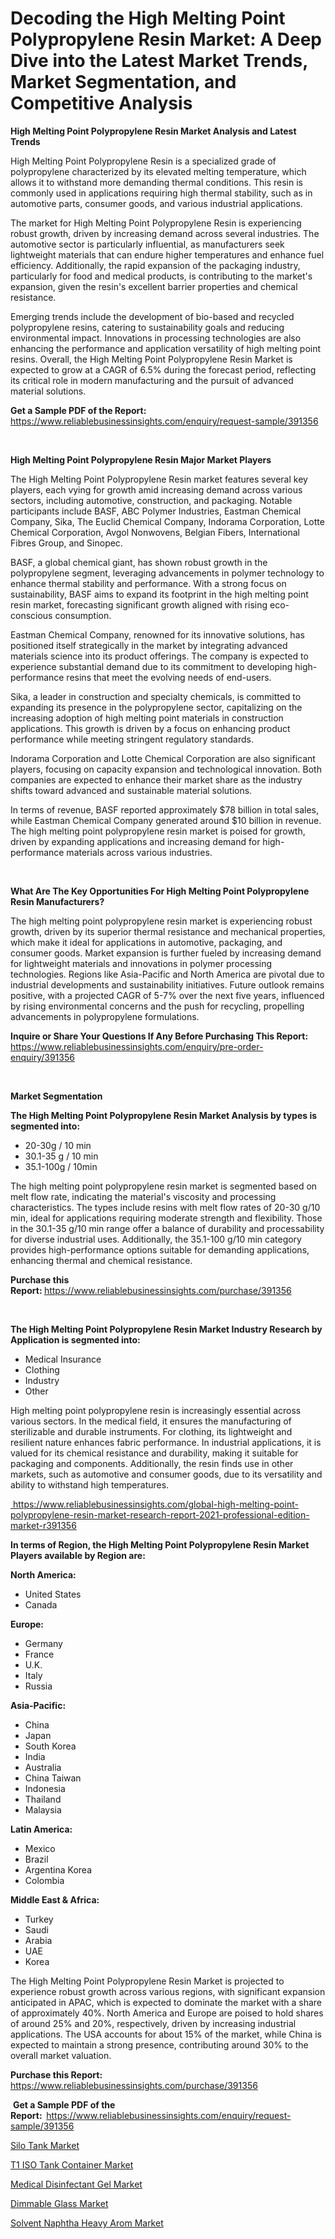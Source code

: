 <p><h1>Decoding the High Melting Point Polypropylene Resin Market: A Deep Dive into the Latest Market Trends, Market Segmentation, and Competitive Analysis</h1></p><p><strong>High Melting Point Polypropylene Resin Market Analysis and Latest Trends</strong></p>
<p><p>High Melting Point Polypropylene Resin is a specialized grade of polypropylene characterized by its elevated melting temperature, which allows it to withstand more demanding thermal conditions. This resin is commonly used in applications requiring high thermal stability, such as in automotive parts, consumer goods, and various industrial applications.</p><p>The market for High Melting Point Polypropylene Resin is experiencing robust growth, driven by increasing demand across several industries. The automotive sector is particularly influential, as manufacturers seek lightweight materials that can endure higher temperatures and enhance fuel efficiency. Additionally, the rapid expansion of the packaging industry, particularly for food and medical products, is contributing to the market's expansion, given the resin's excellent barrier properties and chemical resistance.</p><p>Emerging trends include the development of bio-based and recycled polypropylene resins, catering to sustainability goals and reducing environmental impact. Innovations in processing technologies are also enhancing the performance and application versatility of high melting point resins. Overall, the High Melting Point Polypropylene Resin Market is expected to grow at a CAGR of 6.5% during the forecast period, reflecting its critical role in modern manufacturing and the pursuit of advanced material solutions.</p></p>
<p><strong>Get a Sample PDF of the Report:&nbsp;</strong> <a href="https://www.reliablebusinessinsights.com/enquiry/request-sample/391356?utm_campaign=57&utm_medium=2&utm_source=Github&utm_content=ia&utm_term=26102024&utm_id=high-melting-point-polypropylene-resin">https://www.reliablebusinessinsights.com/enquiry/request-sample/391356</a></p>
<p>&nbsp;</p>
<p><strong>High Melting Point Polypropylene Resin Major Market Players</strong></p>
<p><p>The High Melting Point Polypropylene Resin market features several key players, each vying for growth amid increasing demand across various sectors, including automotive, construction, and packaging. Notable participants include BASF, ABC Polymer Industries, Eastman Chemical Company, Sika, The Euclid Chemical Company, Indorama Corporation, Lotte Chemical Corporation, Avgol Nonwovens, Belgian Fibers, International Fibres Group, and Sinopec.</p><p>BASF, a global chemical giant, has shown robust growth in the polypropylene segment, leveraging advancements in polymer technology to enhance thermal stability and performance. With a strong focus on sustainability, BASF aims to expand its footprint in the high melting point resin market, forecasting significant growth aligned with rising eco-conscious consumption.</p><p>Eastman Chemical Company, renowned for its innovative solutions, has positioned itself strategically in the market by integrating advanced materials science into its product offerings. The company is expected to experience substantial demand due to its commitment to developing high-performance resins that meet the evolving needs of end-users.</p><p>Sika, a leader in construction and specialty chemicals, is committed to expanding its presence in the polypropylene sector, capitalizing on the increasing adoption of high melting point materials in construction applications. This growth is driven by a focus on enhancing product performance while meeting stringent regulatory standards.</p><p>Indorama Corporation and Lotte Chemical Corporation are also significant players, focusing on capacity expansion and technological innovation. Both companies are expected to enhance their market share as the industry shifts toward advanced and sustainable material solutions.</p><p>In terms of revenue, BASF reported approximately $78 billion in total sales, while Eastman Chemical Company generated around $10 billion in revenue. The high melting point polypropylene resin market is poised for growth, driven by expanding applications and increasing demand for high-performance materials across various industries.</p></p>
<p>&nbsp;</p>
<p><strong>What Are The Key Opportunities For High Melting Point Polypropylene Resin Manufacturers?</strong></p>
<p><p>The high melting point polypropylene resin market is experiencing robust growth, driven by its superior thermal resistance and mechanical properties, which make it ideal for applications in automotive, packaging, and consumer goods. Market expansion is further fueled by increasing demand for lightweight materials and innovations in polymer processing technologies. Regions like Asia-Pacific and North America are pivotal due to industrial developments and sustainability initiatives. Future outlook remains positive, with a projected CAGR of 5-7% over the next five years, influenced by rising environmental concerns and the push for recycling, propelling advancements in polypropylene formulations.</p></p>
<p><strong>Inquire or Share Your Questions If Any Before Purchasing This Report:</strong> <a href="https://www.reliablebusinessinsights.com/enquiry/pre-order-enquiry/391356?utm_campaign=57&utm_medium=2&utm_source=Github&utm_content=ia&utm_term=26102024&utm_id=high-melting-point-polypropylene-resin">https://www.reliablebusinessinsights.com/enquiry/pre-order-enquiry/391356</a></p>
<p>&nbsp;</p>
<p><strong>Market Segmentation</strong></p>
<p><strong>The High Melting Point Polypropylene Resin Market Analysis by types is segmented into:</strong></p>
<p><ul><li>20-30g / 10 min</li><li>30.1-35 g / 10 min</li><li>35.1-100g / 10min</li></ul></p>
<p><p>The high melting point polypropylene resin market is segmented based on melt flow rate, indicating the material's viscosity and processing characteristics. The types include resins with melt flow rates of 20-30 g/10 min, ideal for applications requiring moderate strength and flexibility. Those in the 30.1-35 g/10 min range offer a balance of durability and processability for diverse industrial uses. Additionally, the 35.1-100 g/10 min category provides high-performance options suitable for demanding applications, enhancing thermal and chemical resistance.</p></p>
<p><strong>Purchase this Report:&nbsp;</strong><a href="https://www.reliablebusinessinsights.com/purchase/391356?utm_campaign=57&utm_medium=2&utm_source=Github&utm_content=ia&utm_term=26102024&utm_id=high-melting-point-polypropylene-resin">https://www.reliablebusinessinsights.com/purchase/391356</a></p>
<p>&nbsp;</p>
<p><strong>The High Melting Point Polypropylene Resin Market Industry Research by Application is segmented into:</strong></p>
<p><ul><li>Medical Insurance</li><li>Clothing</li><li>Industry</li><li>Other</li></ul></p>
<p><p>High melting point polypropylene resin is increasingly essential across various sectors. In the medical field, it ensures the manufacturing of sterilizable and durable instruments. For clothing, its lightweight and resilient nature enhances fabric performance. In industrial applications, it is valued for its chemical resistance and durability, making it suitable for packaging and components. Additionally, the resin finds use in other markets, such as automotive and consumer goods, due to its versatility and ability to withstand high temperatures.</p></p>
<p><a href="https://www.reliablebusinessinsights.com/global-high-melting-point-polypropylene-resin-market-research-report-2021-professional-edition-market-r391356?utm_campaign=57&utm_medium=2&utm_source=Github&utm_content=ia&utm_term=26102024&utm_id=high-melting-point-polypropylene-resin">&nbsp;https://www.reliablebusinessinsights.com/global-high-melting-point-polypropylene-resin-market-research-report-2021-professional-edition-market-r391356</a></p>
<p><strong>In terms of Region, the High Melting Point Polypropylene Resin Market Players available by Region are:</strong></p>
<p>
    <p> <strong> North America: </strong>
        <ul>
            <li>United States</li>
            <li>Canada</li>
        </ul>
        </p> 
    <p> <strong> Europe: </strong>
        <ul>
            <li>Germany</li>
            <li>France</li>
            <li>U.K.</li>
            <li>Italy</li>
            <li>Russia</li>
        </ul>
        </p> 
    <p> <strong> Asia-Pacific: </strong>
        <ul>
            <li>China</li>
            <li>Japan</li>
            <li>South Korea</li>
            <li>India</li>
            <li>Australia</li>
            <li>China Taiwan</li>
            <li>Indonesia</li>
            <li>Thailand</li>
            <li>Malaysia</li>
        </ul>
        </p> 
    <p> <strong> Latin America: </strong>
        <ul>
            <li>Mexico</li>
            <li>Brazil</li>
            <li>Argentina Korea</li>
            <li>Colombia</li>
        </ul>
        </p> 
    <p> <strong> Middle East & Africa: </strong>
        <ul>
            <li>Turkey</li>
            <li>Saudi</li>
            <li>Arabia</li>
            <li>UAE</li>
            <li>Korea</li>
        </ul>
    </p>
    </p>
<p><p>The High Melting Point Polypropylene Resin Market is projected to experience robust growth across various regions, with significant expansion anticipated in APAC, which is expected to dominate the market with a share of approximately 40%. North America and Europe are poised to hold shares of around 25% and 20%, respectively, driven by increasing industrial applications. The USA accounts for about 15% of the market, while China is expected to maintain a strong presence, contributing around 30% to the overall market valuation.</p></p>
<p><strong>Purchase this Report: </strong><a href="https://www.reliablebusinessinsights.com/purchase/391356?utm_campaign=57&utm_medium=2&utm_source=Github&utm_content=ia&utm_term=26102024&utm_id=high-melting-point-polypropylene-resin">https://www.reliablebusinessinsights.com/purchase/391356</a></p>
<p>&nbsp;<strong>Get a Sample PDF of the Report:&nbsp;&nbsp;</strong><a href="https://www.reliablebusinessinsights.com/enquiry/request-sample/391356?utm_campaign=57&utm_medium=2&utm_source=Github&utm_content=ia&utm_term=26102024&utm_id=high-melting-point-polypropylene-resin">https://www.reliablebusinessinsights.com/enquiry/request-sample/391356</a></p>
<p><strong></strong></p>
<p><p><a href="https://issuu.com/reportprime-2/docs/silo-tank-market-size-2030.pptx_64d886f63a53c9?utm_campaign=57&utm_medium=2&utm_source=Github&utm_content=ia&utm_term=26102024&utm_id=high-melting-point-polypropylene-resin">Silo Tank Market</a></p><p><a href="https://issuu.com/reportprime-2/docs/t1-iso-tank-container-market-size-2_5076d93cb1d00a?utm_campaign=57&utm_medium=2&utm_source=Github&utm_content=ia&utm_term=26102024&utm_id=high-melting-point-polypropylene-resin">T1 ISO Tank Container Market</a></p><p><a href="https://www.linkedin.com/pulse/global-medical-disinfectant-gel-market-pulse-trends-growth-x0dof?utm_campaign=57&utm_medium=2&utm_source=Github&utm_content=ia&utm_term=26102024&utm_id=high-melting-point-polypropylene-resin">Medical Disinfectant Gel Market</a></p><p><a href="https://github.com/tenoreduwagley4rt/Market-Research-Report-List-1/blob/main/dimmable-glass-market.md?utm_campaign=57&utm_medium=2&utm_source=Github&utm_content=ia&utm_term=26102024&utm_id=high-melting-point-polypropylene-resin">Dimmable Glass Market</a></p><p><a href="https://www.linkedin.com/pulse/solvent-naphtha-heavy-arom-market-navigating-challenges-unlocking-acq9f?utm_campaign=57&utm_medium=2&utm_source=Github&utm_content=ia&utm_term=26102024&utm_id=high-melting-point-polypropylene-resin">Solvent Naphtha Heavy Arom Market</a></p></p>